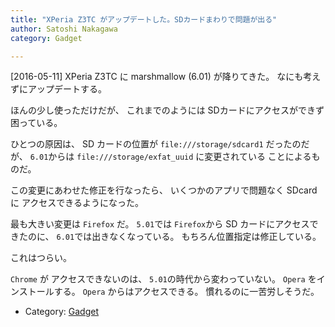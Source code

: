 ```yaml
---
title: "XPeria Z3TC がアップデートした。SDカードまわりで問題が出る"
author: Satoshi Nakagawa
category: Gadget

---
```


[2016-05-11]  XPeria Z3TC に marshmallow (6.01) が降りてきた。
なにも考えずにアップデートする。

 ほんの少し使っただけだが、
これまでのようには
SDカードにアクセスができず困っている。

 ひとつの原因は、
SD カードの位置が
`file:///storage/sdcard1` だったのだが、
`6.01`からは
`file:///storage/exfat_uuid` に変更されている
ことによるものだ。

 この変更にあわせた修正を行なったら、
いくつかのアプリで問題なく SDcard に
アクセスできるようになった。

 最も大きい変更は `Firefox` だ。
`5.01`では `Firefox`から
SD カードにアクセスできたのに、
`6.01`では出きなくなっている。
もちろん位置指定は修正している。

 これはつらい。

 `Chrome` が 
アクセスできないのは、
`5.01`の時代から変わっていない。
`Opera` をインストールする。
`Opera` からはアクセスできる。
慣れるのに一苦労しそうだ。

- Category: [Gadget](categories.html#Gadget)

